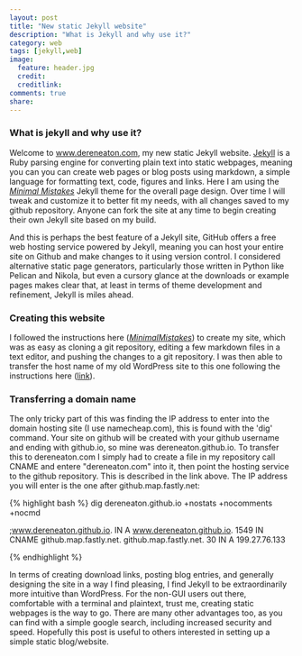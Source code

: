```yaml
---
layout: post
title: "New static Jekyll website"
description: "What is Jekyll and why use it?"
category: web
tags: [jekyll,web]
image:
  feature: header.jpg
  credit: 
  creditlink: 
comments: true
share: 
---
```


### What is jekyll and why use it?
Welcome to www.dereneaton.com, my new static Jekyll website. [Jekyll](http://www.jekyllrb.com) is a Ruby parsing engine for converting plain text into static webpages, meaning you can you can create web pages or blog posts using markdown, a simple language for formatting text, code, figures and links. Here I am using the [_Minimal Mistakes_](http://mademistakes.com/articles/minimal-mistakes-jekyll-theme/) Jekyll theme for the overall page design. Over time I will tweak and customize it to better fit my needs, with all changes saved to my github repository. Anyone can fork the site at any time to begin creating their own Jekyll site based on my build. 

And this is perhaps the best feature of a Jekyll site, GitHub offers a free web hosting service powered by Jekyll, meaning you can host your entire site on Github and make changes to it using version control. I considered alternative static page generators, particularly those written in Python like Pelican and Nikola, but even a cursory glance at the downloads or example pages makes clear that, at least in terms of theme development and refinement, Jekyll is miles ahead. 

### Creating this website
I followed the instructions here ([_MinimalMistakes_](http://mademistakes.com/articles/minimal-mistakes-jekyll-theme/)) to create my site, which was as easy as cloning a git repository, editing a few markdown files in a text editor, and pushing the changes to a git repository. I was then able to transfer the host name of my old WordPress site to this one following the instructions here ([link](https://help.github.com/articles/my-custom-domain-isn-t-working)).

### Transferring a domain name
The only tricky part of this was finding the IP address to enter into the domain hosting site (I use namecheap.com), this is found with the 'dig' command. Your site on github will be created with your github username and ending with github.io, so mine was dereneaton.github.io. To transfer this to dereneaton.com I simply had to create a file in my repository call CNAME and entere "dereneaton.com" into it, then point the hosting service to the github repository. This is described in the link above. The IP address you will enter is the one after github.map.fastly.net:

{% highlight bash %} 
dig dereneaton.github.io +nostats +nocomments +nocmd

;www.dereneaton.github.io.	  IN	      A
www.dereneaton.github.io. 1549	  IN	      CNAME	github.map.fastly.net.
github.map.fastly.net.	  30	  IN	      A		199.27.76.133

{% endhighlight %}

In terms of creating download links, posting blog entries, and generally designing the site in a way I find pleasing, I find Jekyll to be extraordinarily more intuitive than WordPress. For the non-GUI users out there, comfortable with a terminal and plaintext, trust me, creating static webpages is the way to go. There are many other advantages too, as you can find with a simple google search, including increased security and speed.  Hopefully this post is useful to others interested in setting up a simple static blog/website. 

